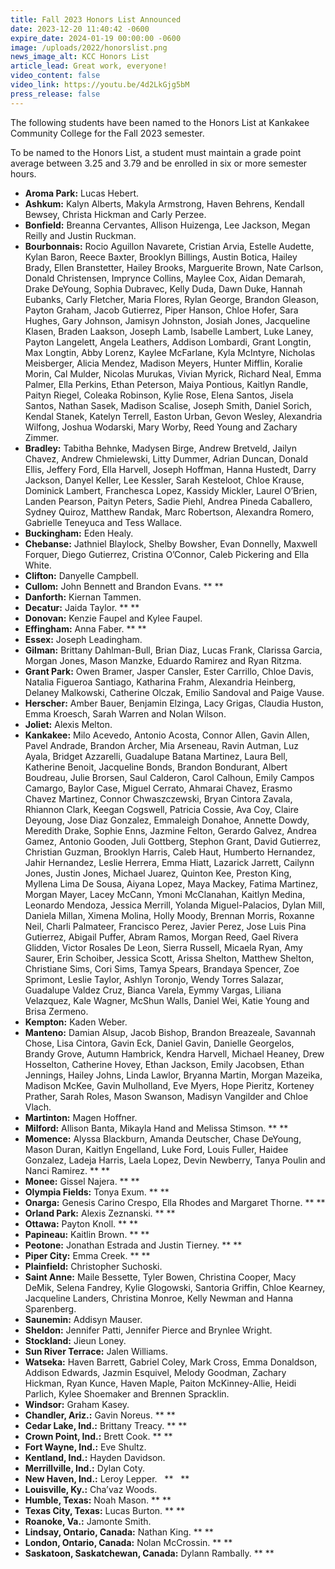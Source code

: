 ```yaml
---
title: Fall 2023 Honors List Announced
date: 2023-12-20 11:40:42 -0600
expire_date: 2024-01-19 00:00:00 -0600
image: /uploads/2022/honorslist.png
news_image_alt: KCC Honors List
article_lead: Great work, everyone!
video_content: false
video_link: https://youtu.be/4d2LkGjg5bM
press_release: false
---
```

The following students have been named to the Honors List at Kankakee Community College for the Fall 2023 semester.

To be named to the Honors List, a student must maintain a grade point average between 3.25 and 3.79 and be enrolled in six or more semester hours.

* **Aroma Park:** Lucas Hebert.
* **Ashkum:** Kalyn Alberts, Makyla Armstrong, Haven Behrens, Kendall Bewsey, Christa Hickman and Carly Perzee.
* **Bonfield:** Breanna Cervantes, Allison Huizenga, Lee Jackson, Megan Reilly and Justin Ruckman.
* **Bourbonnais:** Rocio Aguillon Navarete, Cristian Arvia, Estelle Audette, Kylan Baron, Reece Baxter, Brooklyn Billings, Austin Botica, Hailey Brady, Ellen Branstetter, Hailey Brooks, Marguerite Brown, Nate Carlson, Donald Christensen, Imprynce Collins, Maylee Cox, Aidan Demarah, Drake DeYoung, Sophia Dubravec, Kelly Duda, Dawn Duke, Hannah Eubanks, Carly Fletcher, Maria Flores, Rylan George, Brandon Gleason, Payton Graham, Jacob Gutierrez, Piper Hanson, Chloe Hofer, Sara Hughes, Gary Johnson, Jamisyn Johnston, Josiah Jones, Jacqueline Klasen, Braden Laakson, Joseph Lamb, Isabelle Lambert, Luke Laney, Payton Langelett, Angela Leathers, Addison Lombardi, Grant Longtin, Max Longtin, Abby Lorenz, Kaylee McFarlane, Kyla McIntyre, Nicholas Meisberger, Alicia Mendez, Madison Meyers, Hunter Mifflin, Koralie Morin, Cal Mulder, Nicolas Murukas, Vivian Myrick, Richard Neal, Emma Palmer, Ella Perkins, Ethan Peterson, Maiya Pontious, Kaitlyn Randle, Paityn Riegel, Coleaka Robinson, Kylie Rose, Elena Santos, Jisela Santos, Nathan Sasek, Madison Scalise, Joseph Smith, Daniel Sorich, Kendal Stanek, Katelyn Terrell, Easton Urban, Gevon Wesley, Alexandria Wilfong, Joshua Wodarski, Mary Worby, Reed Young and Zachary Zimmer.
* **Bradley:** Tabitha Behnke, Madysen Birge, Andrew Bretveld, Jailyn Chavez, Andrew Chmielewski, Litty Dummer, Adrian Duncan, Donald Ellis, Jeffery Ford, Ella Harvell, Joseph Hoffman, Hanna Hustedt, Darry Jackson, Danyel Keller, Lee Kessler, Sarah Kesteloot, Chloe Krause, Dominick Lambert, Franchesca Lopez, Kassidy Mickler, Laurel O’Brien, Landen Pearson, Paityn Peters, Sadie Piehl, Andrea Pineda Caballero, Sydney Quiroz, Matthew Randak, Marc Robertson, Alexandra Romero, Gabrielle Teneyuca and Tess Wallace.
* **Buckingham:** Eden Healy.
* **Chebanse:** Jathniel Blaylock, Shelby Bowsher, Evan Donnelly, Maxwell Forquer, Diego Gutierrez, Cristina O’Connor, Caleb Pickering and Ella White.
* **Clifton:** Danyelle Campbell.
* **Cullom:** John Bennett and Brandon Evans. ** **
* **Danforth:** Kiernan Tammen.
* **Decatur:** Jaida Taylor. ** **
* **Donovan:** Kenzie Faupel and Kylee Faupel.
* **Effingham:** Anna Faber. ** **
* **Essex:** Joseph Leadingham.
* **Gilman:** Brittany Dahlman-Bull, Brian Diaz, Lucas Frank, Clarissa Garcia, Morgan Jones, Mason Manzke, Eduardo Ramirez and Ryan Ritzma.
* **Grant Park:** Owen Bramer, Jasper Cansler, Ester Carrillo, Chloe Davis, Natalia Figueroa Santiago, Katharina Frahm, Alexandria Heinberg, Delaney Malkowski, Catherine Olczak, Emilio Sandoval and Paige Vause.
* **Herscher:** Amber Bauer, Benjamin Elzinga, Lacy Grigas, Claudia Huston, Emma Kroesch, Sarah Warren and Nolan Wilson.
* **Joliet:** Alexis Melton.
* **Kankakee:** Milo Acevedo, Antonio Acosta, Connor Allen, Gavin Allen, Pavel Andrade, Brandon Archer, Mia Arseneau, Ravin Autman, Luz Ayala, Bridget Azzarelli, Guadalupe Batana Martinez, Laura Bell, Katherine Benoit, Jacqueline Bonds, Brandon Bondurant, Albert Boudreau, Julie Brorsen, Saul Calderon, Carol Calhoun, Emily Campos Camargo, Baylor Case, Miguel Cerrato, Ahmarai Chavez, Erasmo Chavez Martinez, Connor Chwaszczewski, Bryan Cintora Zavala, Rhiannon Clark, Keegan Cogswell, Patricia Cossie, Ava Coy, Claire Deyoung, Jose Diaz Gonzalez, Emmaleigh Donahoe, Annette Dowdy, Meredith Drake, Sophie Enns, Jazmine Felton, Gerardo Galvez, Andrea Gamez, Antonio Gooden, Juli Gottberg, Stephon Grant, David Gutierrez, Christian Guzman, Brooklyn Harris, Caleb Haut, Humberto Hernandez, Jahir Hernandez, Leslie Herrera, Emma Hiatt, Lazarick Jarrett, Cailynn Jones, Justin Jones, Michael Juarez, Quinton Kee, Preston King, Myllena Lima De Sousa, Aiyana Lopez, Maya Mackey, Fatima Martinez, Morgan Mayer, Lacey McCann, Ymoni McClanahan, Kaitlyn Medina, Leonardo Mendoza, Jessica Merrill, Yolanda Miguel-Palacios, Dylan Mill, Daniela Millan, Ximena Molina, Holly Moody, Brennan Morris, Roxanne Neil, Charli Palmateer, Francisco Perez, Javier Perez, Jose Luis Pina Gutierrez, Abigail Puffer, Abram Ramos, Morgan Reed, Gael Rivera Glidden, Victor Rosales De Leon, Sierra Russell, Micaela Ryan, Amy Saurer, Erin Schoiber, Jessica Scott, Arissa Shelton, Matthew Shelton, Christiane Sims, Cori Sims, Tamya Spears, Brandaya Spencer, Zoe Sprimont, Leslie Taylor, Ashlyn Toronjo, Wendy Torres Salazar, Guadalupe Valdez Cruz, Bianca Varela, Eymmy Vargas, Liliana Velazquez, Kale Wagner, McShun Walls, Daniel Wei, Katie Young and Brisa Zermeno.
* **Kempton:** Kaden Weber.
* **Manteno:** Damian Alsup, Jacob Bishop, Brandon Breazeale, Savannah Chose, Lisa Cintora, Gavin Eck, Daniel Gavin, Danielle Georgelos, Brandy Grove, Autumn Hambrick, Kendra Harvell, Michael Heaney, Drew Hosselton, Catherine Hovey, Ethan Jackson, Emily Jacobsen, Ethan Jennings, Hailey Johns, Linda Lawlor, Bryanna Martin, Morgan Mazeika, Madison McKee, Gavin Mulholland, Eve Myers, Hope Pieritz, Korteney Prather, Sarah Roles, Mason Swanson, Madisyn Vangilder and Chloe Vlach. &nbsp;
* **Martinton:** Magen Hoffner.
* **Milford:** Allison Banta, Mikayla Hand and Melissa Stimson. ** **
* **Momence:** Alyssa Blackburn, Amanda Deutscher, Chase DeYoung, Mason Duran, Kaitlyn Engelland, Luke Ford, Louis Fuller, Haidee Gonzalez, Ladeja Harris, Laela Lopez, Devin Newberry, Tanya Poulin and Nanci Ramirez. ** **
* **Monee:** Gissel Najera. ** **
* **Olympia Fields:** Tonya Exum. ** **
* **Onarga:** Genesis Carino Crespo, Ella Rhodes and Margaret Thorne. ** **
* **Orland Park:** Alexis Zeznanski. ** **
* **Ottawa:** Payton Knoll. ** **
* **Papineau:** Kaitlin Brown. ** **
* **Peotone:** Jonathan Estrada and Justin Tierney. ** **
* **Piper City:** Emma Creek. ** **
* **Plainfield:** Christopher Suchoski.
* **Saint Anne:** Maile Bessette, Tyler Bowen, Christina Cooper, Macy DeMik, Selena Fandrey, Kylie Glogowski, Santoria Griffin, Chloe Kearney, Jacqueline Landers, Christina Monroe, Kelly Newman and Hanna Sparenberg.
* **Saunemin:** Addisyn Mauser.
* **Sheldon:** Jennifer Patti, Jennifer Pierce and Brynlee Wright.
* **Stockland:** Jieun Loney.
* **Sun River Terrace:** Jalen Williams.
* **Watseka:** Haven Barrett, Gabriel Coley, Mark Cross, Emma Donaldson, Addison Edwards, Jazmin Esquivel, Melody Goodman, Zachary Hickman, Ryan Kunce, Haven Maple, Paiton McKinney-Allie, Heidi Parlich, Kylee Shoemaker and Brennen Spracklin.
* **Windsor:** Graham Kasey.
* **Chandler, Ariz.:** Gavin Noreus. ** **
* **Cedar Lake, Ind.:** Brittany Treacy. ** **
* **Crown Point, Ind.:** Brett Cook. ** **
* **Fort Wayne, Ind.:** Eve Shultz.
* **Kentland, Ind.:** Hayden Davidson.
* **Merrillville, Ind.:** Dylan Coty.
* **New Haven, Ind.:** Leroy Lepper.&nbsp;&nbsp; **&nbsp;&nbsp; **&nbsp;&nbsp;
* **Louisville, Ky.:** Cha’vaz Woods.
* **Humble, Texas:** Noah Mason. ** **
* **Texas City, Texas:** Lucas Burton. ** **
* **Roanoke, Va.:** Jamonte Smith.
* **Lindsay, Ontario, Canada:** Nathan King. ** **
* **London, Ontario, Canada:** Nolan McCrossin. ** **
* **Saskatoon, Saskatchewan, Canada:** Dylann Rambally. ** **